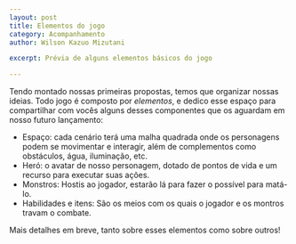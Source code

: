 ```yaml
---
layout: post
title: Elementos do jogo
category: Acompanhamento
author: Wilson Kazuo Mizutani

excerpt: Prévia de alguns elementos básicos do jogo

---
```


Tendo montado nossas primeiras propostas, temos que organizar nossas ideias. Todo jogo é composto por *elementos*,
e dedico esse espaço para compartilhar com vocês alguns desses componentes que os aguardam em nosso futuro lançamento:

- Espaço: cada cenário terá uma malha quadrada onde os personagens podem se movimentar e interagir, além de complementos
  como obstáculos, água, iluminação, etc.
- Heró: o avatar de nosso personagem, dotado de pontos de vida e um recurso para executar suas ações.
- Monstros: Hostis ao jogador, estarão lá para fazer o possível para matá-lo.
- Habilidades e itens: São os meios com os quais o jogador e os montros travam o combate.

Mais detalhes em breve, tanto sobre esses elementos como sobre outros!

